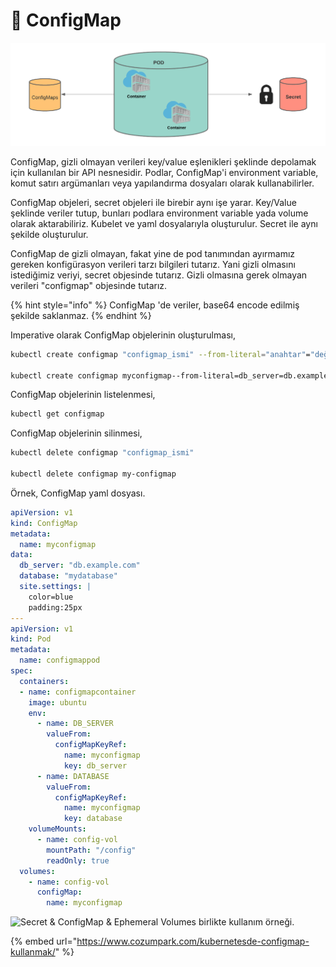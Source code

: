 # 🌂 ConfigMap

![](../.gitbook/assets/Kubernetes-Secret-and-ConfigMap.webp)

ConfigMap, gizli olmayan verileri key/value eşlenikleri şeklinde depolamak için kullanılan bir API nesnesidir. Podlar, ConfigMap'i environment variable, komut satırı argümanları veya yapılandırma dosyaları olarak kullanabilirler.&#x20;

ConfigMap objeleri, secret objeleri ile birebir aynı işe yarar. Key/Value şeklinde veriler tutup, bunları podlara environment variable yada volume olarak aktarabiliriz. Kubelet ve yaml dosyalarıyla oluşturulur. Secret ile aynı şekilde oluşturulur.

ConfigMap de gizli olmayan, fakat yine de pod tanımından ayırmamız gereken konfigürasyon verileri tarzı bilgileri tutarız. Yani gizli olmasını istediğimiz veriyi, secret objesinde tutarız. Gizli olmasına gerek olmayan verileri "configmap" objesinde tutarız.

{% hint style="info" %}
ConfigMap 'de veriler, base64 encode edilmiş şekilde saklanmaz.
{% endhint %}

Imperative olarak ConfigMap objelerinin oluşturulması,

```bash
kubectl create configmap "configmap_ismi" --from-literal="anahtar"="değer" --from-file="anahtar"="değerin_okunacagi_dosya" --from-file="değerin_okunacagi_dosya"

kubectl create configmap myconfigmap--from-literal=db_server=db.example.com --from-file=db_server=server.txt --from-file=config.json
```

ConfigMap objelerinin listelenmesi,

```bash
kubectl get configmap
```

ConfigMap objelerinin silinmesi,

```bash
kubectl delete configmap "configmap_ismi"

kubectl delete configmap my-configmap
```

Örnek, ConfigMap yaml dosyası.

```yaml
apiVersion: v1
kind: ConfigMap
metadata:
  name: myconfigmap
data:
  db_server: "db.example.com"
  database: "mydatabase"
  site.settings: |
    color=blue
    padding:25px
---
apiVersion: v1
kind: Pod
metadata:
  name: configmappod
spec:
  containers:
  - name: configmapcontainer
    image: ubuntu
    env:
      - name: DB_SERVER
        valueFrom:
          configMapKeyRef:
            name: myconfigmap
            key: db_server
      - name: DATABASE
        valueFrom:
          configMapKeyRef:
            name: myconfigmap
            key: database
    volumeMounts:
      - name: config-vol
        mountPath: "/config"
        readOnly: true
  volumes:
    - name: config-vol
      configMap:
        name: myconfigmap
```

![Secret & ConfigMap & Ephemeral Volumes birlikte kullanım örneği.](../.gitbook/assets/07fig12\_alt.jpg)

{% embed url="https://www.cozumpark.com/kubernetesde-configmap-kullanmak/" %}
